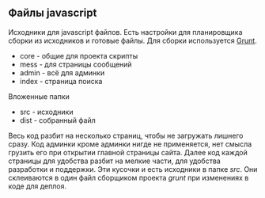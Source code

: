## Файлы javascript

Исходники для javascript файлов. Есть настройки для планировщика сборки из исходников и готовые файлы. Для сборки используется [Grunt](http://gruntjs.com/).  
* core - общие для проекта скрипты
* mess - для страницы сообщений
* admin - всё для админки
* index - страница поиска

Вложенные папки  
* src - исходники
* dist - собранный файл


Весь код разбит на несколько страниц, чтобы не загружать лишнего сразу. Код админки кроме админки нигде не применяется, нет смысла грузить его при открытии главной страницы сайта. Далее код каждой страницы для удобства разбит на мелкие части, для удобства разработки и поддержки. Эти кусочки и есть исходники в папке _src_. Они склеиваются в один файл сборщиком проекта _grunt_ при изменениях в коде для деплоя.  